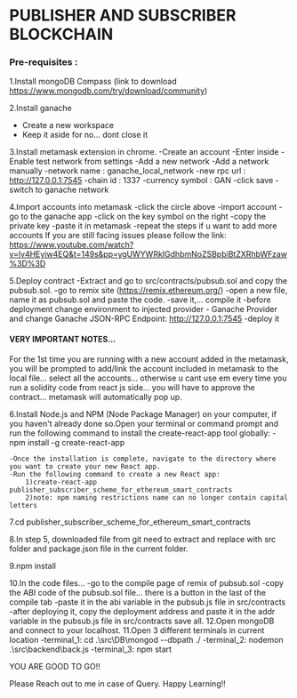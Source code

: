 

# PUBLISHER AND SUBSCRIBER BLOCKCHAIN


### Pre-requisites :
1.Install mongoDB Compass (link to download https://www.mongodb.com/try/download/community)

2.Install ganache
- Create a new workspace
- Keep it aside for no... dont close it

3.Install metamask extension in chrome.
	-Create an account
	-Enter inside
	-Enable test network from settings 
	-Add a new network
	-Add a network manually
	-network name : ganache_local_network
	-new rpc url : http://127.0.0.1:7545
	-chain id : 1337
	-currency symbol : GAN 
	-click save
	-switch to ganache network

4.Import accounts into metamask
	-click the circle above
	-import account
	-go to the ganache app
	-click on the key symbol on the right
	-copy the private key
	-paste it in metamask
        -repeat the steps if u want to add more accounts
	If you are still facing issues please follow the link: https://www.youtube.com/watch?v=lv4HEyiw4EQ&t=149s&pp=ygUWYWRkIGdhbmNoZSBpbiBtZXRhbWFzaw%3D%3D

5.Deploy contract
	-Extract and go to src/contracts/pubsub.sol and copy the pubsub.sol.
	-go to remix site  (https://remix.ethereum.org/)
	-open a new file, name it as pubsub.sol and  paste the code.
	-save it,... compile it
	-before deployment change environment to injected provider - Ganache Provider and change Ganache JSON-RPC Endpoint: http://127.0.0.1:7545
	-deploy it


#### VERY IMPORTANT NOTES...

For the 1st time you are running with a new account added in the metamask, you will be prompted to 
add/link the account included in metamask to the local file... select all the accounts... otherwise u cant use em
every time you run a solidity code from react js side... you will have to approve the contract... metamask will
automatically pop up.


6.Install Node.js and NPM (Node Package Manager) on your computer, if you haven't already done so.Open your terminal or command prompt and run the following command to install the create-react-app tool globally:
	-npm install -g create-react-app
 
	-Once the installation is complete, navigate to the directory where you want to create your new React app.
	-Run the following command to create a new React app:
		1)create-react-app publisher_subscriber_scheme_for_ethereum_smart_contracts	
		2)note: npm naming restrictions name can no longer contain capital letters
	
7.cd publisher_subscriber_scheme_for_ethereum_smart_contracts

8.In step 5, downloaded file from git  need to extract and  replace with src folder and package.json file in the current folder.

9.npm install

10.In the code files...
    -go to the compile page of remix of pubsub.sol 
    -copy the ABI code of the pubsub.sol file... there is a button in the last of the compile tab
    -paste it in the abi variable in the pubsub.js file in src/contracts
    -after deploying it, copy the deployment address and paste it in the addr variable in the pubsub.js file in src/contracts
    save all.
12.Open mongoDB and connect to your localhost.
11.Open 3 different terminals in current location
	-terminal_1: cd .\src\DB\mongod --dbpath ./
	-terminal_2: nodemon .\src\backend\back.js
	-terminal_3: npm start

YOU ARE GOOD TO GO!!

Please Reach out to me in case of Query. Happy Learning!!
